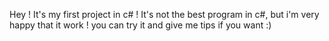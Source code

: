Hey ! It's my first project in c# ! It's not the best program in c#, but i'm very happy that it work ! you can try it and give me tips if you want :)
